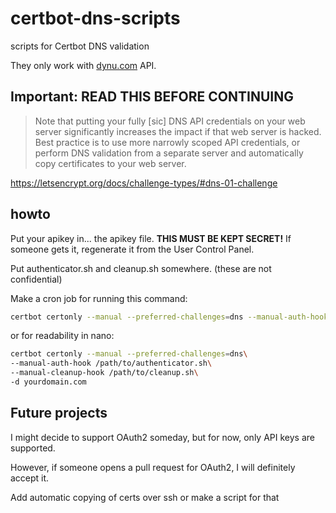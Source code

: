 # certbot-dns-scripts
scripts for Certbot DNS validation

They only work with [dynu.com](dynu.com) API.
## Important: READ THIS BEFORE CONTINUING
> Note that putting your fully \[sic\] DNS API credentials on your web server significantly increases the impact if that web server is hacked. Best practice is to use more narrowly scoped API credentials, or perform DNS validation from a separate server and automatically copy certificates to your web server.

https://letsencrypt.org/docs/challenge-types/#dns-01-challenge

## howto
Put your apikey in... the apikey file. **THIS MUST BE KEPT SECRET!** If someone gets it, regenerate it from the User Control Panel.

Put authenticator.sh and cleanup.sh somewhere. (these are not confidential) 

Make a cron job for running this command:

```bash
certbot certonly --manual --preferred-challenges=dns --manual-auth-hook /path/to/authenticator.sh --manual-cleanup-hook /path/to/cleanup.sh -d yourdomain.com
```

or for readability in nano:

```bash
certbot certonly --manual --preferred-challenges=dns\
--manual-auth-hook /path/to/authenticator.sh\
--manual-cleanup-hook /path/to/cleanup.sh\
-d yourdomain.com
```

## Future projects
I might decide to support OAuth2 someday, but for now, only API keys are supported.

However, if someone opens a pull request for OAuth2, I will definitely accept it.


Add automatic copying of certs over ssh or make a script for that
